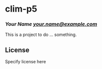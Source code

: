 # clim-p5
### _Your Name <your.name@example.com>_

This is a project to do ... something.

## License

Specify license here

